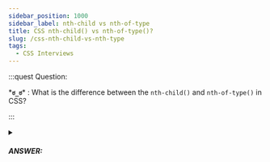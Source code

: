```yaml
---
sidebar_position: 1000
sidebar_label: nth-child vs nth-of-type
title: CSS nth-child() vs nth-of-type()?
slug: /css-nth-child-vs-nth-type
tags:
  - CSS Interviews
---
```


<!-- https://brandfolder.com/workbench/extract-text-from-image -->

:::quest Question:

\***`ಠ_ಠ`**\* : 
What is the difference between the `nth-child()` and `nth-of-type()` in CSS?

:::

<details>
  <summary><h5>ANSWER:</h5></summary>

  \***`◔̯◔`**\* :

  - *`nth-child()`*: Select ***the child*** at ***nth position of children***.

  **Example**: We want to select a child `p` at position 2. But at that position, there's no `p` tag => so nothing will be selected.
  ```css
  .container p:nth-child(2) { background: red; }
  ```
  ```html
  <div class="container">
    <p>Position 1</p>
    <div>Position 2</div> <!-- At position 2, there's no child with p tag -->
    <div>Position 3</div>
    <p>Position 4</p>
  </div>
  ```
  - *`nth-of-type()`*: Select ***the type*** of certain tag at ***nth position of that type***.

  **Example**: We want to select a child `p` at position 2 of it's type.
  ```css
  .container p:nth-of-type(2) { background: red; }
  ```
  ```html
  <div class="container">
    <p>Position 1 of type P</p>
    <div>Position 1 of type DIV</div> 
    <div>Position 2 of type DIV</div>
    <p>Position 2 of type P</p> <!-- Selected -->
  </div>
  ```

:::note
Note that `nth-child()` and `nth-of-type()` use the same formular:
- `:nth-child(2n+3)`, `:nth-child(odd/even)`, `:nth-child(3n)`, `:nth-child(3)`
- `:nth-of-type(2n+3)`, `:nth-of-type(odd/even)`, `:nth-of-type(3n)`, `:nth-of-type(3)`
:::

</details>